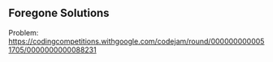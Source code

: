 ## Foregone Solutions

Problem:  
https://codingcompetitions.withgoogle.com/codejam/round/0000000000051705/0000000000088231
